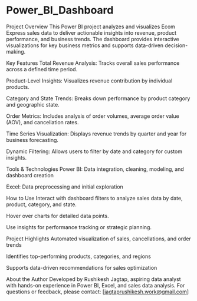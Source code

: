 # Power_BI_Dashboard

Project Overview
This Power BI project analyzes and visualizes Ecom Express sales data to deliver actionable insights into revenue, product performance, and business trends. The dashboard provides interactive visualizations for key business metrics and supports data-driven decision-making.

Key Features
Total Revenue Analysis: Tracks overall sales performance across a defined time period.

Product-Level Insights: Visualizes revenue contribution by individual products.

Category and State Trends: Breaks down performance by product category and geographic state.

Order Metrics: Includes analysis of order volumes, average order value (AOV), and cancellation rates.

Time Series Visualization: Displays revenue trends by quarter and year for business forecasting.

Dynamic Filtering: Allows users to filter by date and category for custom insights.

Tools & Technologies
Power BI: Data integration, cleaning, modeling, and dashboard creation

Excel: Data preprocessing and initial exploration

How to Use
Interact with dashboard filters to analyze sales data by date, product, category, and state.

Hover over charts for detailed data points.

Use insights for performance tracking or strategic planning.

Project Highlights
Automated visualization of sales, cancellations, and order trends

Identifies top-performing products, categories, and regions

Supports data-driven recommendations for sales optimization

About the Author
Developed by Rushikesh Jagtap, aspiring data analyst with hands-on experience in Power BI, Excel, and sales data analysis.
For questions or feedback, please contact: [jagtaprushikesh.work@gmail.com]

